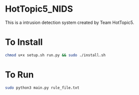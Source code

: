 # HotTopic5_NIDS

This is a intrusion detection system created by Team HotTopic5.

# To Install
```sh
chmod u+x setup.sh run.py && sudo ./install.sh
```


# To Run 
```sh
sudo python3 main.py rule_file.txt
```

